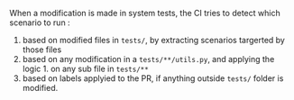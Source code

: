 When a modification is made in system tests, the CI tries to detect which scenario to run :

1. based on modified files in `tests/`, by extracting scenarios targerted by those files
2. based on any modification in a `tests/**/utils.py`, and applying the logic 1. on any sub file in `tests/**`
3. based on labels applyied to the PR, if anything outside `tests/` folder is modified.
